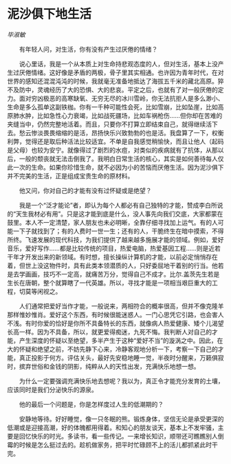 # 泥沙俱下地生活

*毕淑敏*

　　有年轻人问，对生活，你有没有产生过厌倦的情绪？

　　说心里话，我是一个从本质上对生命持悲观态度的人，但对生活，基本上没产生过厌倦情绪。这好像是矛盾的两极，骨子里其实相通。也许因为青年时代，在对世界的感知还混混沌沌的时候，我就毫无准备地抵达了海拔五千米的藏北高原。猝不及防中，灵魂经历了大的恐惧、大的悲哀。平定之后，也就有了对一般厌倦的定力。面对穷凶极恶的高寒缺氧、无穷无尽的冰川雪岭，你无法抗拒人是多么渺小、生命是多么孤单这副铁枷。你有一千种可能性会死，比如雪崩，比如坠崖，比如高原肺水肿，比如急性心力衰竭，比如战死疆场，比如车祸枪伤……但你却在苦难的夹缝当中，仍然完整地活着。而且，只要你不打算立即结束自己，就得继续活下去。愁云惨淡畏畏缩缩的是活，昂扬快乐兴致勃勃的也是活。我盘算了一下，权衡利弊，觉得还是取后种活法比较适宜。不单是自我感觉稍愉快，而且让他人（起码是父母）也较为安宁。就像得过了剧烈的水痘，对类似的疾病就有了抗体，从那以后，一般的颓丧就无法击倒我了。我明白日常生活的核心，其实是如何善待每人仅此一次的生命。如果你珍惜生命，就不必因为小的苦恼而厌倦生活。因为泥沙俱下并不完美的生活，正是组成宝贵生命的原材料。

　　他又问，你对自己的才能有没有过怀疑或是绝望？

　　我是一个“泛才能论”者，即认为每个人都必有自己独特的才能，赞成李白所说的“天生我材必有用”。只是这才能到底是什么，没人事先向我们交底，大家都蒙在鼓里。本人不一定清楚，家人朋友也未必明晰，全靠仔细寻找加上运气。有的人可能一下子就找到了；有的人费时一世一生；还有的人，干脆终生在暗中摸索，不得所终。飞速发展的现代科技，为我们提供了越来越多施展才能的领域。例如，爱好音乐，爱好写作……都是比较传统的项目，热爱电脑，热爱基因工程……则是近若干年才开发出来的新领域。有时想，擅长操纵计算机的才能，以前必定悄悄存在着，但世上没这物件时，具有此类本领潜质的人，只好委屈地干着别的行当。他若是去学画画，技巧不一定高，就痛苦万分，觉得自己不成才。比尔.盖茨先生若是生长在唐朝，整个就算瞎了一代英雄。所以，寻找才能是一项相当艰巨重大的工程，切莫等闲视之。

　　人们通常把爱好当作才能，一般说来，两相符合的概率很高，但并不像克隆羊那样惟妙惟肖。爱好这个东西，有时候很能迷惑人。一门心思凭它引路，也会害人不浅。有时你爱的恰好是你所不具备特长的东西，就像病人热爱健康、矮个儿渴望长高一样。因为不具备，所以，就更爱得痴迷，九死不悔。我判断人对自己的才能，产生深度的怀疑以至绝望，多半产生于这种“爱好不当”的漩涡之中。因此，在大的怀疑和绝望之前，不妨先静下心来，冷静客观地分析一下，考察一下自己的才能，真正投影于何方。评估关头，最好先安稳地睡一觉，半夜时分醒来，万籁俱寂时，摈弃世俗和金钱的阴影，纯粹从人的天性出发，充满快乐地想一想。

　　为什么一定要强调充满快乐地去想呢？我以为，真正令才能充分发育的土壤，应该同时是我们分泌快乐的源泉。

　　他的最后一个问题是，你是怎样度过人生的低潮期的？

　　安静地等待。好好睡觉，像一只冬眠的熊。锻炼身体，坚信无论是承受更深的低潮或是迎接高潮，好的体魄都用得着。和知心的朋友谈天，基本上不发牢骚，主要是回忆快乐的时光。多读书，看一些传记。一来增长知识，顺带还可瞧瞧别人倒霉的时候是怎么挺过去的。趁机做家务，把平时忙碌顾不上的活儿都抓紧此时干完。